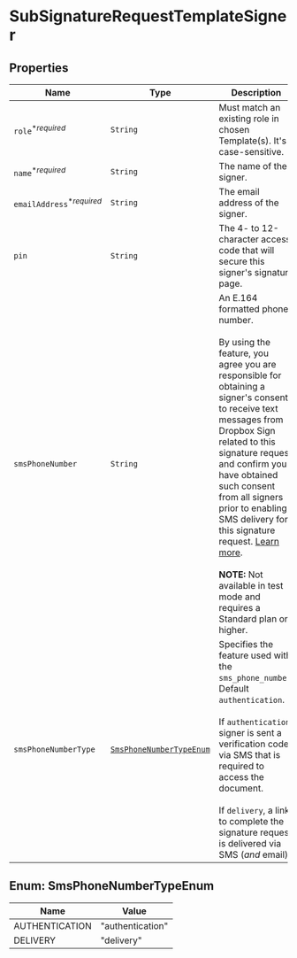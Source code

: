 

# SubSignatureRequestTemplateSigner



## Properties

| Name | Type | Description | Notes |
|------------ | ------------- | ------------- | -------------|
| `role`<sup>*_required_</sup> | ```String``` |  Must match an existing role in chosen Template(s). It&#39;s case-sensitive.  |  |
| `name`<sup>*_required_</sup> | ```String``` |  The name of the signer.  |  |
| `emailAddress`<sup>*_required_</sup> | ```String``` |  The email address of the signer.  |  |
| `pin` | ```String``` |  The 4- to 12-character access code that will secure this signer&#39;s signature page.  |  |
| `smsPhoneNumber` | ```String``` |  An E.164 formatted phone number.<br><br>By using the feature, you agree you are responsible for obtaining a signer&#39;s consent to receive text messages from Dropbox Sign related to this signature request and confirm you have obtained such consent from all signers prior to enabling SMS delivery for this signature request. [Learn more](https://faq.hellosign.com/hc/en-us/articles/15815316468877-Dropbox-Sign-SMS-tools-add-on).<br><br>**NOTE:** Not available in test mode and requires a Standard plan or higher.  |  |
| `smsPhoneNumberType` | [```SmsPhoneNumberTypeEnum```](#SmsPhoneNumberTypeEnum) |  Specifies the feature used with the `sms_phone_number`. Default `authentication`.<br><br>If `authentication`, signer is sent a verification code via SMS that is required to access the document.<br><br>If `delivery`, a link to complete the signature request is delivered via SMS (_and_ email).  |  |



## Enum: SmsPhoneNumberTypeEnum

| Name | Value |
---- | -----
| AUTHENTICATION | &quot;authentication&quot; |
| DELIVERY | &quot;delivery&quot; |



